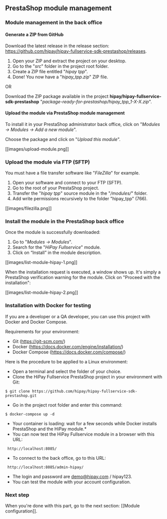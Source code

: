 ## PrestaShop module management

### Module management in the back office

#### Generate a ZIP from GitHub

Download the latest release in the release section: https://github.com/hipay/hipay-fullservice-sdk-prestashop/releases.

1. Open your ZIP and extract the project on your desktop.
2. Go to the "_src_" folder in the project root folder.
3. Create a ZIP file entitled "_hipay tpp_".
4. Done! You now have a "_hipay_tpp.zip_" ZIP file.

OR

Download the ZIP package available in the project **hipay/hipay-fullservice-sdk-prestashop** "_package-ready-for-prestashop/hipay_tpp_1-X-X.zip_".

#### Upload the module via PrestaShop module management

To install it in your PrestaShop administrator back office, click on "_Modules -> Modules -> Add a new module_".

Choose the package and click on "_Upload this module_".

[[images/upload-module.png]]

### Upload the module via FTP (SFTP)

You must have a file transfer software like "_FileZilla_" for example.

1. Open your software and connect to your FTP (SFTP).
2. Go to the root of your PrestaShop project.
3. Transfer the "_hipay tpp_" source module in the "_/modules/_" folder.
4. Add write permissions recursively to the folder "hipay_tpp" (766).

[[images/filezilla.png]]

### Install the module in the PrestaShop back office 

Once the module is successfully downloaded:

1. Go to "_Modules -> Modules_". 
2. Search for the "_HiPay Fullservice_" module.
3. Click on “Install” in the module description.

[[images/list-module-hipay-1.png]]

When the installation request is executed, a window shows up. It's simply a PrestaShop verification warning for the module. Click on "Proceed with the installation":

[[images/list-module-hipay-2.png]]

### Installation with Docker for testing

If you are a developer or a QA developer, you can use this project with Docker and Docker Compose. 

Requirements for your environment:

- Git (https://git-scm.com/)
- Docker (https://docs.docker.com/engine/installation/)
- Docker Compose (https://docs.docker.com/compose/)

Here is the procedure to be applied to a Linux environment:

- Open a terminal and select the folder of your choice. 
- Clone the HiPay Fullservice PrestaShop project in your environment with Git:

```
$ git clone https://github.com/hipay/hipay-fullservice-sdk-prestashop.git
```

- Go in the project root folder and enter this command:

```
$ docker-compose up -d
```

- Your container is loading: wait for a few seconds while Docker installs PrestaShop and the HiPay module.*
- You can now test the HiPay Fullservice module in a browser with this URL:

```
 http://localhost:8085/
```

- To connect to the back office, go to this URL:

```
 http://localhost:8085/admin-hipay/
```

- The login and password are demo@hipay.com / hipay123.
- You can test the module with your account configuration.


### Next step
When you're done with this part, go to the next section: [[Module configuration]].
